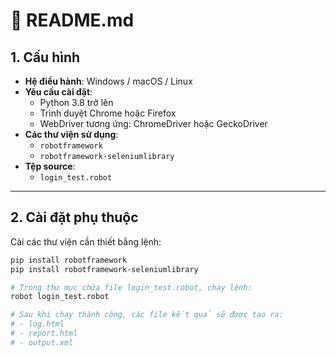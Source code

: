 # 📄 README.md

## 1. Cấu hình

- **Hệ điều hành**: Windows / macOS / Linux
- **Yêu cầu cài đặt**:
  - Python 3.8 trở lên
  - Trình duyệt Chrome hoặc Firefox
  - WebDriver tương ứng: ChromeDriver hoặc GeckoDriver
- **Các thư viện sử dụng**:
  - `robotframework`
  - `robotframework-seleniumlibrary`
- **Tệp source**:
  - `login_test.robot`

---

## 2. Cài đặt phụ thuộc

Cài các thư viện cần thiết bằng lệnh:

```bash
pip install robotframework
pip install robotframework-seleniumlibrary

# Trong thư mục chứa file login_test.robot, chạy lệnh:
robot login_test.robot

# Sau khi chạy thành công, các file kết quả sẽ được tạo ra:
# - log.html
# - report.html
# - output.xml
